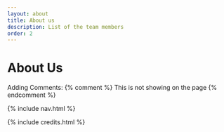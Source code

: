 ```yaml
---
layout: about 
title: About us
description: List of the team members 
order: 2
---
```


# About Us 

Adding Comments: {% comment %} This is not showing on the page {% endcomment %}

{% include nav.html %}


{% include credits.html %}

